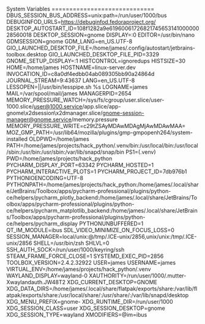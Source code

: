 System Variables =============================
DBUS_SESSION_BUS_ADDRESS=unix:path=/run/user/1000/bus
DEBUGINFOD_URLS=https://debuginfod.fedoraproject.org/ 
DESKTOP_AUTOSTART_ID=108f1282a9e6196006172682174565314100000028560018
DESKTOP_SESSION=gnome
DISPLAY=:0
EDITOR=/usr/bin/nano
GDMSESSION=gnome
GDM_LANG=en_US.UTF-8
GIO_LAUNCHED_DESKTOP_FILE=/home/james/.config/autostart/jetbrains-toolbox.desktop
GIO_LAUNCHED_DESKTOP_FILE_PID=3329
GNOME_SETUP_DISPLAY=:1
HISTCONTROL=ignoredups
HISTSIZE=30
HOME=/home/james
HOSTNAME=linux-server.dev
INVOCATION_ID=c8a0df4edbb04ab089305bb90a24864d
JOURNAL_STREAM=9:43637
LANG=en_US.UTF-8
LESSOPEN=||/usr/bin/lesspipe.sh %s
LOGNAME=james
MAIL=/var/spool/mail/james
MANAGERPID=2654
MEMORY_PRESSURE_WATCH=/sys/fs/cgroup/user.slice/user-1000.slice/user@1000.service/app.slice/app-gnome\x2dsession\x2dmanager.slice/gnome-session-manager@gnome.service/memory.pressure
MEMORY_PRESSURE_WRITE=c29tZSAyMDAwMDAgMjAwMDAwMAA=
MOZ_GMP_PATH=/usr/lib64/mozilla/plugins/gmp-gmpopenh264/system-installed
OLDPWD=/home/james
PATH=/home/james/projects/hack_python/.venv/bin:/usr/local/bin:/usr/local/sbin:/usr/bin:/usr/sbin:/var/lib/snapd/snap/bin
PS1=(.venv) 
PWD=/home/james/projects/hack_python
PYCHARM_DISPLAY_PORT=63342
PYCHARM_HOSTED=1
PYCHARM_INTERACTIVE_PLOTS=1
PYCHARM_PROJECT_ID=7db976b1
PYTHONIOENCODING=UTF-8
PYTHONPATH=/home/james/projects/hack_python:/home/james/.local/share/JetBrains/Toolbox/apps/pycharm-professional/plugins/python-ce/helpers/pycharm_plotly_backend:/home/james/.local/share/JetBrains/Toolbox/apps/pycharm-professional/plugins/python-ce/helpers/pycharm_matplotlib_backend:/home/james/.local/share/JetBrains/Toolbox/apps/pycharm-professional/plugins/python-ce/helpers/pycharm_display
PYTHONUNBUFFERED=1
QT_IM_MODULE=ibus
SDL_VIDEO_MINIMIZE_ON_FOCUS_LOSS=0
SESSION_MANAGER=local/unix:@/tmp/.ICE-unix/2856,unix/unix:/tmp/.ICE-unix/2856
SHELL=/usr/bin/zsh
SHLVL=0
SSH_AUTH_SOCK=/run/user/1000/keyring/ssh
STEAM_FRAME_FORCE_CLOSE=1
SYSTEMD_EXEC_PID=2856
TOOLBOX_VERSION=2.4.2.32922
USER=james
USERNAME=james
VIRTUAL_ENV=/home/james/projects/hack_python/.venv
WAYLAND_DISPLAY=wayland-0
XAUTHORITY=/run/user/1000/.mutter-Xwaylandauth.JW48T2
XDG_CURRENT_DESKTOP=GNOME
XDG_DATA_DIRS=/home/james/.local/share/flatpak/exports/share:/var/lib/flatpak/exports/share:/usr/local/share/:/usr/share/:/var/lib/snapd/desktop
XDG_MENU_PREFIX=gnome-
XDG_RUNTIME_DIR=/run/user/1000
XDG_SESSION_CLASS=user
XDG_SESSION_DESKTOP=gnome
XDG_SESSION_TYPE=wayland
XMODIFIERS=@im=ibus
